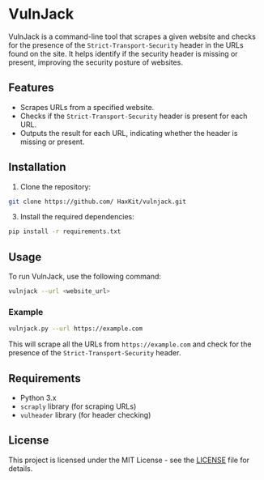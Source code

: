 # VulnJack

VulnJack is a command-line tool that scrapes a given website and checks for the presence of the `Strict-Transport-Security` header in the URLs found on the site. It helps identify if the security header is missing or present, improving the security posture of websites.

## Features

- Scrapes URLs from a specified website.
- Checks if the `Strict-Transport-Security` header is present for each URL.
- Outputs the result for each URL, indicating whether the header is missing or present.

## Installation

1. Clone the repository:
```bash
git clone https://github.com/ HaxKit/vulnjack.git
```

3. Install the required dependencies:

```bash
pip install -r requirements.txt
```

## Usage

To run VulnJack, use the following command:

```bash
vulnjack --url <website_url>
```

### Example

```bash
vulnjack.py --url https://example.com
```

This will scrape all the URLs from `https://example.com` and check for the presence of the `Strict-Transport-Security` header.

## Requirements

- Python 3.x
- `scraply` library (for scraping URLs)
- `vulheader` library (for header checking)

## License

This project is licensed under the MIT License - see the [LICENSE](LICENSE) file for details.
